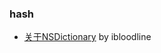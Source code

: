 
### hash
- [关于NSDictionary](http://ibloodline.com/articles/2016/07/11/NSDictionary.html) by ibloodline